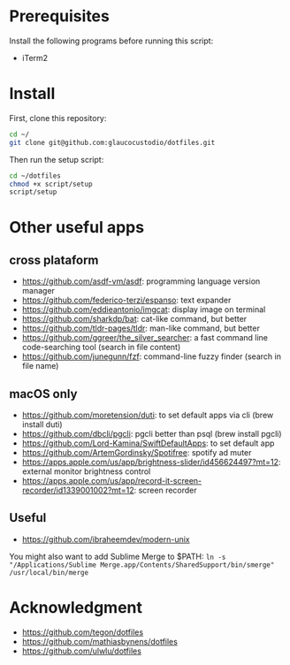 # Prerequisites

Install the following programs before running this script:

- iTerm2

# Install

First, clone this repository:

```bash
cd ~/
git clone git@github.com:glaucocustodio/dotfiles.git
```

Then run the setup script:

```bash
cd ~/dotfiles
chmod +x script/setup
script/setup
```

# Other useful apps

## cross plataform

- https://github.com/asdf-vm/asdf: programming language version manager
- https://github.com/federico-terzi/espanso: text expander
- https://github.com/eddieantonio/imgcat: display image on terminal
- https://github.com/sharkdp/bat: cat-like command, but better
- https://github.com/tldr-pages/tldr: man-like command, but better
- https://github.com/ggreer/the_silver_searcher: a fast command line code-searching tool (search in file content)
- https://github.com/junegunn/fzf: command-line fuzzy finder (search in file name)

## macOS only

- https://github.com/moretension/duti: to set default apps via cli (brew install duti)
- https://github.com/dbcli/pgcli: pgcli better than psql (brew install pgcli)
- https://github.com/Lord-Kamina/SwiftDefaultApps: to set default app
- https://github.com/ArtemGordinsky/Spotifree: spotify ad muter
- https://apps.apple.com/us/app/brightness-slider/id456624497?mt=12: external monitor brightness control
- https://apps.apple.com/us/app/record-it-screen-recorder/id1339001002?mt=12: screen recorder

## Useful

- https://github.com/ibraheemdev/modern-unix

You might also want to add Sublime Merge to $PATH: `ln -s "/Applications/Sublime Merge.app/Contents/SharedSupport/bin/smerge" /usr/local/bin/merge`

# Acknowledgment

- https://github.com/tegon/dotfiles
- https://github.com/mathiasbynens/dotfiles
- https://github.com/ulwlu/dotfiles
